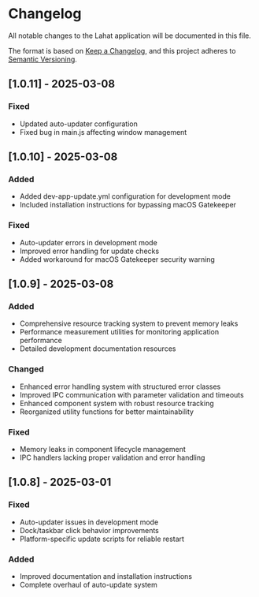 # Changelog

All notable changes to the Lahat application will be documented in this file.

The format is based on [Keep a Changelog](https://keepachangelog.com/en/1.0.0/),
and this project adheres to [Semantic Versioning](https://semver.org/spec/v2.0.0.html).

## [1.0.11] - 2025-03-08

### Fixed
- Updated auto-updater configuration
- Fixed bug in main.js affecting window management

## [1.0.10] - 2025-03-08

### Added
- Added dev-app-update.yml configuration for development mode
- Included installation instructions for bypassing macOS Gatekeeper

### Fixed
- Auto-updater errors in development mode
- Improved error handling for update checks
- Added workaround for macOS Gatekeeper security warning

## [1.0.9] - 2025-03-08

### Added
- Comprehensive resource tracking system to prevent memory leaks
- Performance measurement utilities for monitoring application performance
- Detailed development documentation resources

### Changed
- Enhanced error handling system with structured error classes
- Improved IPC communication with parameter validation and timeouts
- Enhanced component system with robust resource tracking
- Reorganized utility functions for better maintainability

### Fixed
- Memory leaks in component lifecycle management
- IPC handlers lacking proper validation and error handling

## [1.0.8] - 2025-03-01

### Fixed
- Auto-updater issues in development mode
- Dock/taskbar click behavior improvements
- Platform-specific update scripts for reliable restart

### Added
- Improved documentation and installation instructions
- Complete overhaul of auto-update system